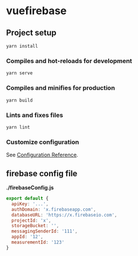 # vuefirebase

## Project setup
```
yarn install
```

### Compiles and hot-reloads for development
```
yarn serve
```

### Compiles and minifies for production
```
yarn build
```

### Lints and fixes files
```
yarn lint
```

### Customize configuration
See [Configuration Reference](https://cli.vuejs.org/config/).


## firebase config file

**./firebaseConfig.js**

```js
export default {
  apiKey: '...',
  authDomain: 'x.firebaseapp.com',
  databaseURL: 'https://x.firebaseio.com',
  projectId: 'x',
  storageBucket: '',
  messagingSenderId: '111',
  appId: '12',
  measurementId: '123'
}
```
